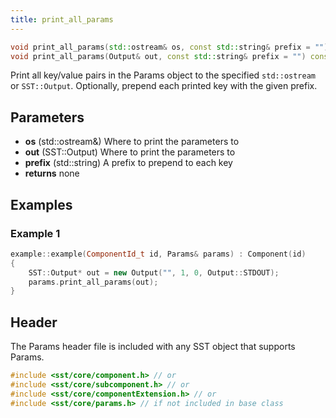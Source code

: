 ```yaml
---
title: print_all_params
---
```

```cpp
void print_all_params(std::ostream& os, const std::string& prefix = "") const;
void print_all_params(Output& out, const std::string& prefix = "") const;
```

Print all key/value pairs in the Params object to the specified `std::ostream` or `SST::Output`. Optionally, prepend each printed key with the given prefix.

## Parameters
* **os** (std::ostream&) Where to print the parameters to
* **out** (SST::Output) Where to print the parameters to
* **prefix** (std::string) A prefix to prepend to each key
* **returns** none


## Examples

### Example 1
```cpp
example::example(ComponentId_t id, Params& params) : Component(id)
{
    SST::Output* out = new Output("", 1, 0, Output::STDOUT);
    params.print_all_params(out);
}
```

## Header
The Params header file is included with any SST object that supports Params.
```cpp
#include <sst/core/component.h> // or
#include <sst/core/subcomponent.h> // or
#include <sst/core/componentExtension.h> // or
#include <sst/core/params.h> // if not included in base class
```